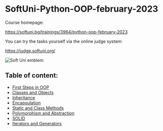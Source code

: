 # SoftUni-Python-OOP-february-2023

Course homepage:

https://softuni.bg/trainings/3964/python-oop-february-2023

You can try the tasks yourself via the online judge system: 

https://judge.softuni.org/

![Soft Uni emblem](https://user-images.githubusercontent.com/122516587/212410967-a4c99491-17b3-4298-9205-6cbfb391cba4.png)


## Table of content:
- [First Steps in OOP](https://github.com/Moramarth/SoftUni-Python-OOP-february-2023/tree/main/first_steps_in_oop)
- [Classes and Objects](https://github.com/Moramarth/SoftUni-Python-OOP-february-2023/tree/main/classes_and_objects)
- [Inheritance](https://github.com/Moramarth/SoftUni-Python-OOP-february-2023/tree/main/inheritance)
- [Encapsulation](https://github.com/Moramarth/SoftUni-Python-OOP-february-2023/tree/main/encapsulation)
- [Static and Class Methods](https://github.com/Moramarth/SoftUni-Python-OOP-february-2023/tree/main/static_and_class_methods)
- [Polymorphism and Abstraction](https://github.com/Moramarth/SoftUni-Python-OOP-february-2023/tree/main/polymorphism_and_abstraction)
- [SOLID](https://github.com/Moramarth/SoftUni-Python-OOP-february-2023/tree/main/SOLID)
- [Iterators and Generators](https://github.com/Moramarth/SoftUni-Python-OOP-february-2023/tree/main/iterators_and_generators)
